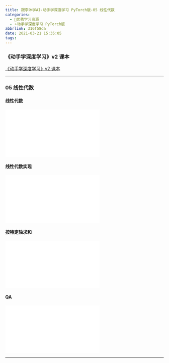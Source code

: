```yaml
---
title: 跟李沐学AI-动手学深度学习 PyTorch版-05 线性代数
categories:
  - 🌙优秀学习资源
  - ⭐动手学深度学习 PyTorch版
abbrlink: 316f58da
date: 2021-03-21 15:35:05
tags:
---
```


### 《动手学深度学习》v2 课本

[《动手学深度学习》v2 课本](http://zh.d2l.ai/)

***

### 05 线性代数

#### 线性代数

<iframe src="//player.bilibili.com/player.html?aid=929681632&bvid=BV1eK4y1U7Qy&cid=313099180&page=1" scrolling="no" border="0" frameborder="no" framespacing="0" allowfullscreen="true"> </iframe>

<!--more-->

#### 线性代数实现

<iframe src="//player.bilibili.com/player.html?aid=929681632&bvid=BV1eK4y1U7Qy&cid=315218005&page=2" scrolling="no" border="0" frameborder="no" framespacing="0" allowfullscreen="true"> </iframe>

#### 按特定轴求和

<iframe src="//player.bilibili.com/player.html?aid=929681632&bvid=BV1eK4y1U7Qy&cid=315221013&page=3" scrolling="no" border="0" frameborder="no" framespacing="0" allowfullscreen="true"> </iframe>

#### QA

<iframe src="//player.bilibili.com/player.html?aid=929681632&bvid=BV1eK4y1U7Qy&cid=315224660&page=4" scrolling="no" border="0" frameborder="no" framespacing="0" allowfullscreen="true"> </iframe>

***

